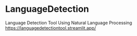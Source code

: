 # LanguageDetection
Language Detection Tool Using Natural Language Processing
https://languagedetectiontool.streamlit.app/
